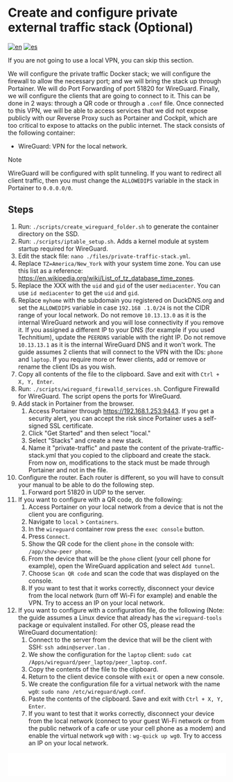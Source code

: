 # Create and configure private external traffic stack (Optional)

[![en](https://img.shields.io/badge/lang-en-blue.svg)](Create%20and%20configure%20private%20external%20traffic%20stack%20optional.md)
[![es](https://img.shields.io/badge/lang-es-blue.svg)](Create%20and%20configure%20private%20external%20traffic%20stack%20optional.es.md)

If you are not going to use a local VPN, you can skip this section.

We will configure the private traffic Docker stack; we will configure the firewall to allow the necessary port; and we will bring the stack up through Portainer. We will do Port Forwarding of port 51820 for WireGuard. Finally, we will configure the clients that are going to connect to it. This can be done in 2 ways: through a QR code or through a `.conf` file. Once connected to this VPN, we will be able to access services that we did not expose publicly with our Reverse Proxy such as Portainer and Cockpit, which are too critical to expose to attacks on the public internet. The stack consists of the following container:

- WireGuard: VPN for the local network.

> [!NOTE]
> WireGuard will be configured with split tunneling. If you want to redirect all client traffic, then you must change the `ALLOWEDIPS` variable in the stack in Portainer to `0.0.0.0/0`.

## Steps

1. Run: `./scripts/create_wireguard_folder.sh` to generate the container directory on the SSD.
2. Run: `./scripts/iptable_setup.sh`. Adds a kernel module at system startup required for WireGuard.
3. Edit the stack file: `nano ./files/private-traffic-stack.yml`.
4. Replace `TZ=America/New_York` with your system time zone. You can use this list as a reference: https://en.wikipedia.org/wiki/List_of_tz_database_time_zones.
5. Replace the XXX with the `uid` and `gid` of the user `mediacenter`. You can use `id mediacenter` to get the `uid` and `gid`.
6. Replace `myhome` with the subdomain you registered on DuckDNS.org and set the `ALLOWEDIPS` variable in case `192.168 .1.0/24` is not the CIDR range of your local network. Do not remove `10.13.13.0` as it is the internal WireGuard network and you will lose connectivity if you remove it. If you assigned a different IP to your DNS (for example if you used Technitium), update the `PEERDNS` variable with the right IP. Do not remove `10.13.13.1` as it is the internal WireGuard DNS and it won't work. The guide assumes 2 clients that will connect to the VPN with the IDs: `phone` and `laptop`. If you require more or fewer clients, add or remove or rename the client IDs as you wish.
7. Copy all contents of the file to the clipboard. Save and exit with `Ctrl + X, Y, Enter`.
8. Run: `./scripts/wireguard_firewalld_services.sh`. Configure Firewalld for WireGuard. The script opens the ports for WireGuard.
9. Add stack in Portainer from the browser.
    1. Access Portainer through https://192.168.1.253:9443. If you get a security alert, you can accept the risk since Portainer uses a self-signed SSL certificate.
    2. Click "Get Started" and then select "local."
    3. Select "Stacks" and create a new stack.
    4. Name it "private-traffic" and paste the content of the private-traffic-stack.yml that you copied to the clipboard and create the stack. From now on, modifications to the stack must be made through Portainer and not in the file.
10. Configure the router. Each router is different, so you will have to consult your manual to be able to do the following step.
    1. Forward port 51820 in UDP to the server.
11. If you want to configure with a QR code, do the following:
    1. Access Portainer on your local network from a device that is not the client you are configuring.
    2. Navigate to `local` > `Containers`.
    3. In the `wireguard` container row press the `exec console` button.
    4. Press `Connect`.
    5. Show the QR code for the client `phone` in the console with: `/app/show-peer phone`.
    6. From the device that will be the `phone` client (your cell phone for example), open the WireGuard application and select `Add tunnel`.
    7. Choose `Scan QR code` and scan the code that was displayed on the console.
    8. If you want to test that it works correctly, disconnect your device from the local network (turn off Wi-Fi for example) and enable the VPN. Try to access an IP on your local network.
12. If you want to configure with a configuration file, do the following (Note: the guide assumes a Linux device that already has the `wireguard-tools` package or equivalent installed. For other OS, please read the WireGuard documentation):
    1. Connect to the server from the device that will be the client with SSH: `ssh admin@server.lan` .
    2. We show the configuration for the `laptop` client: `sudo cat /Apps/wireguard/peer_laptop/peer_laptop.conf`.
    3. Copy the contents of the file to the clipboard.
    4. Return to the client device console with `exit` or open a new console.
    5. We create the configuration file for a virtual network with the name `wg0`: `sudo nano /etc/wireguard/wg0.conf`.
    6. Paste the contents of the clipboard. Save and exit with `Ctrl + X, Y, Enter`.
    7. If you want to test that it works correctly, disconnect your device from the local network (connect to your guest Wi-Fi network or from the public network of a cafe or use your cell phone as a modem) and enable the virtual network `wg0` with : `wg-quick up wg0`. Try to access an IP on your local network.

[<img width="33.3%" src="buttons/prev-Create and configure home assistant stack.svg" alt="Create and configure Home Assistant stack">](Create%20and%20configure%20home%20assistant%20stack.md)[<img width="33.3%" src="buttons/jump-Index.svg" alt="Index">](README.md)[<img width="33.3%" src="buttons/next-Create and configure arr applications stack.svg" alt="Create and configure arr applications stack">](Create%20and%20configure%20arr%20applications%20stack.md)
